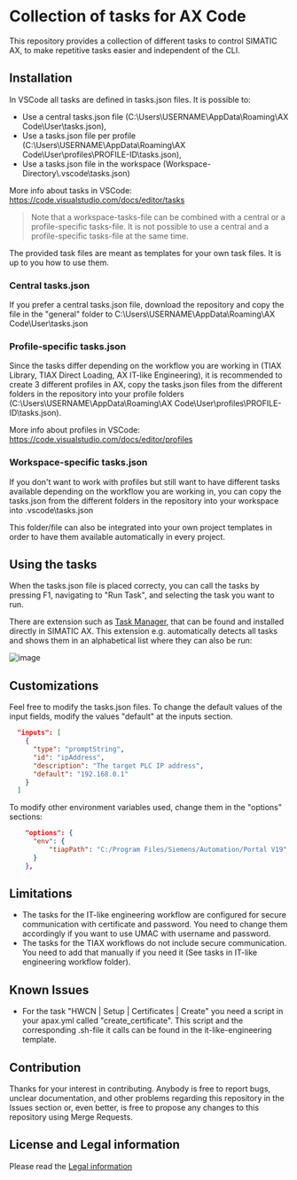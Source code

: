 # Collection of tasks for AX Code

This repository provides a collection of different tasks to control SIMATIC AX, to make repetitive tasks easier and independent of the CLI.

## Installation

In VSCode all tasks are defined in tasks.json files. It is possible to:
- Use a central tasks.json file (C:\Users\USERNAME\AppData\Roaming\AX Code\User\tasks.json),
- Use a tasks.json file per profile (C:\Users\USERNAME\AppData\Roaming\AX Code\User\profiles\PROFILE-ID\tasks.json),
- Use a tasks.json file in the workspace (Workspace-Directory\\.vscode\tasks.json)

More info about tasks in VSCode: https://code.visualstudio.com/docs/editor/tasks

> Note that a workspace-tasks-file can be combined with a central or a profile-specific tasks-file. It is not possible to use a central and a profile-specific tasks-file at the same time.

The provided task files are meant as templates for your own task files. It is up to you how to use them.

### Central tasks.json
If you prefer a central tasks.json file, download the repository and copy the file in the "general" folder to C:\Users\USERNAME\AppData\Roaming\AX Code\User\tasks.json

### Profile-specific tasks.json
Since the tasks differ depending on the workflow you are working in (TIAX Library, TIAX Direct Loading, AX IT-like Engineering), it is recommended to create 3 different profiles in AX, copy the tasks.json files from the different folders in the repository into your profile folders (C:\Users\USERNAME\AppData\Roaming\AX Code\User\profiles\PROFILE-ID\tasks.json).

More info about profiles in VSCode: https://code.visualstudio.com/docs/editor/profiles

### Workspace-specific tasks.json
If you don't want to work with profiles but still want to have different tasks available depending on the workflow you are working in, you can copy the tasks.json from the different folders in the repository into your workspace into \.vscode\tasks.json

This folder/file can also be integrated into your own project templates in order to have them available automatically in every project.

## Using the tasks

When the tasks.json file is placed correcty, you can call the tasks by pressing F1, navigating to "Run Task", and selecting the task you want to run.

There are extension such as [Task Manager](https://marketplace.visualstudio.com/items?itemName=cnshenj.vscode-task-manager), that can be found and installed directly in SIMATIC AX. This extension e.g. automatically detects all tasks and shows them in an alphabetical list where they can also be run:

![image](https://github.com/user-attachments/assets/2a8da7c2-d953-4967-bdd4-dc09b0969d61)

## Customizations

Feel free to modify the tasks.json files. To change the default values of the input fields, modify the values "default" at the inputs section.
```json
  "inputs": [
    {
      "type": "promptString",
      "id": "ipAddress",
      "description": "The target PLC IP address",
      "default": "192.168.0.1"
    }
  ]
```

To modify other environment variables used, change them in the "options" sections:
```json
    "options": {
      "env": {
          "tiapPath": "C:/Program Files/Siemens/Automation/Portal V19"
      }
    },
```

## Limitations

- The tasks for the IT-like engineering workflow are configured for secure communication with certificate and password. You need to change them accordingly if you want to use UMAC with username and password.
- The tasks for the TIAX workflows do not include secure communication. You need to add that manually if you need it (See tasks in IT-like engineering workflow folder).

## Known Issues

- For the task "HWCN | Setup | Certificates | Create" you need a script in your apax.yml called "create_certificate". This script and the corresponding .sh-file it calls can be found in the it-like-engineering template.

## Contribution
Thanks for your interest in contributing. Anybody is free to report bugs, unclear documentation, and other problems regarding this repository in the Issues section or, even better, is free to propose any changes to this repository using Merge Requests.

## License and Legal information
Please read the [Legal information](license.md)
